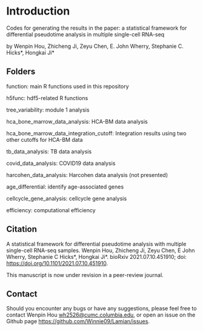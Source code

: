 # Introduction

Codes for generating the results in the paper: a statistical framework for differential pseudotime analysis in multiple single-cell RNA-seq 

by Wenpin Hou, Zhicheng Ji, Zeyu Chen, E. John Wherry, Stephanie C. Hicks\*, Hongkai Ji\*

## Folders 


function: main R functions used in this repository 

h5func: hdf5-related R functions

tree_variability: module 1 analysis

hca_bone_marrow_data_analysis: HCA-BM data analysis

hca_bone_marrow_data_integration_cutoff: Integration results using two other cutoffs for HCA-BM data

tb_data_analysis: TB data analysis

covid_data_analysis: COVID19 data analysis

harcohen_data_analysis: Harcohen data analysis (not presented)

age_differential: identify age-associated genes 

cellcycle_gene_analysis: cellcycle gene analysis

efficiency: computational efficiency

## Citation 

A statistical framework for differential pseudotime analysis with multiple single-cell RNA-seq samples. 
Wenpin Hou, Zhicheng Ji, Zeyu Chen, E John Wherry, Stephanie C Hicks\*, Hongkai Ji\*. 
bioRxiv 2021.07.10.451910; doi: https://doi.org/10.1101/2021.07.10.451910. 

This manuscript is now under revision in a peer-review journal.

## Contact

Should you encounter any bugs or have any suggestions, please feel free to contact Wenpin Hou <wh2526@cumc.columbia.edu>, or open an issue on the Github page https://github.com/Winnie09/Lamian/issues.

